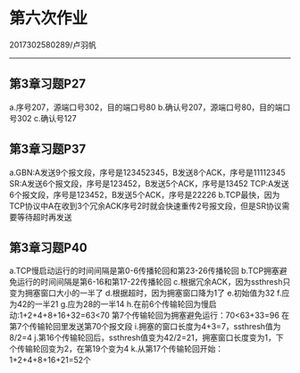 ﻿# 第六次作业
2017302580289/卢羽帆

------

## 第3章习题P27
a.序号207，源端口号302，目的端口号80
b.确认号207，源端口号80，目的端口号302
c.确认号127


## 第3章习题P37
a.GBN:A发送9个报文段，序号是123452345，B发送8个ACK，序号是11112345
SR:A发送6个报文段，序号是123452，B发送5个ACK，序号是13452
TCP:A发送6个报文段，序号是123452，B发送5个ACK，序号是22226
b.TCP最快，因为TCP协议中A在收到3个冗余ACK序号2时就会快速重传2号报文段，但是SR协议需要等待超时再发送



## 第3章习题P40
a.TCP慢启动运行的时间间隔是第0-6传播轮回和第23-26传播轮回
b.TCP拥塞避免运行的时间间隔是第6-16和第17-22传播轮回
c.根据冗余ACK，因为ssthresh只变为拥塞窗口大小的一半了
d.根据超时，因为拥塞窗口降为1了
e.初始值为32
f.应为42的一半21
g.应为28的一半14
h.在前6个传输轮回为慢启动:1+2+4+8+16+32=63<70 
第7个传输轮回为拥塞避免运行：70<63+33=96 
在第7个传输轮回里发送第70个报文段
i.拥塞的窗口长度为4+3=7，ssthresh值为8/2=4
j.第16个传输轮回后，ssthresh值变为42/2=21，拥塞窗口长度变为1，下个传输轮回变为2，在第19个变为4
k.从第17个传输轮回开始：1+2+4+8+16+21=52个



